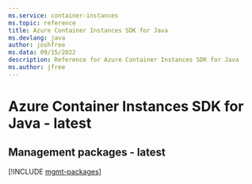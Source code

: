 ```yaml
---
ms.service: container-instances
ms.topic: reference
title: Azure Container Instances SDK for Java
ms.devlang: java
author: joshfree
ms.data: 09/15/2022
description: Reference for Azure Container Instances SDK for Java
ms.author: jfree
---
```

# Azure Container Instances SDK for Java - latest

## Management packages - latest
[!INCLUDE [mgmt-packages](container-instances-mgmt-index.md)]